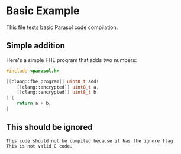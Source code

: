 # Basic Example

This file tests basic Parasol code compilation.

## Simple addition

Here's a simple FHE program that adds two numbers:

```c
#include <parasol.h>

[[clang::fhe_program]] uint8_t add(
    [[clang::encrypted]] uint8_t a,
    [[clang::encrypted]] uint8_t b
) {
    return a + b;
}
```

## This should be ignored

```c,ignore
This code should not be compiled because it has the ignore flag.
This is not valid C code.
```
